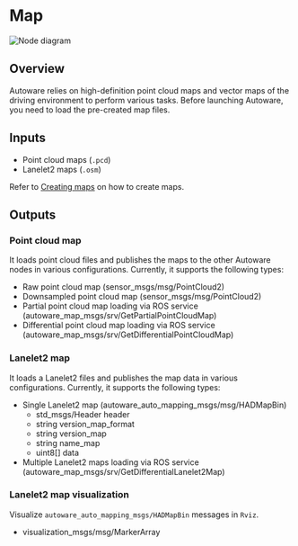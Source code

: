 # Map

![Node diagram](./images/Map-Bus-ODD-Architecture.drawio.svg)

## Overview

Autoware relies on high-definition point cloud maps and vector maps of the driving environment to perform various tasks. Before launching Autoware, you need to load the pre-created map files.

## Inputs

- Point cloud maps (`.pcd`)
- Lanelet2 maps (`.osm`)

Refer to [Creating maps](../../../how-to-guides/integrating-autoware/creating-maps/index.md) on how to create maps.

## Outputs

### Point cloud map

It loads point cloud files and publishes the maps to the other Autoware nodes in various configurations. Currently, it supports the following types:

- Raw point cloud map (sensor_msgs/msg/PointCloud2)
- Downsampled point cloud map (sensor_msgs/msg/PointCloud2)
- Partial point cloud map loading via ROS service (autoware_map_msgs/srv/GetPartialPointCloudMap)
- Differential point cloud map loading via ROS service (autoware_map_msgs/srv/GetDifferentialPointCloudMap)

### Lanelet2 map

It loads a Lanelet2 files and publishes the map data in various configurations. Currently, it supports the following types:

- Single Lanelet2 map (autoware_auto_mapping_msgs/msg/HADMapBin)
  - std_msgs/Header header
  - string version_map_format
  - string version_map
  - string name_map
  - uint8[] data
- Multiple Lanelet2 maps loading via ROS service (autoware_map_msgs/srv/GetDifferentialLanelet2Map)

### Lanelet2 map visualization

Visualize `autoware_auto_mapping_msgs/HADMapBin` messages in `Rviz`.

- visualization_msgs/msg/MarkerArray

